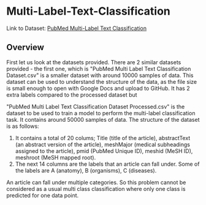 # Multi-Label-Text-Classification

Link to Dataset: [PubMed Multi-Label Text Classification](https://www.kaggle.com/datasets/owaiskhan9654/pubmed-multilabel-text-classification)

## Overview
First let us look at the datasets provided. There are 2 similar datasets provided - the first one, which is "PubMed Multi Label Text Classification Dataset.csv" is a smaller dataset with around 10000 samples of data. This dataset can be used to understand the structure of the data, as the file size is small enough to open with Google Docs and upload to GitHub. It has 2 extra labels compared to the processed dataset but 

"PubMed Multi Label Text Classification Dataset Processed.csv" is the dataset to be used to train a model to perform the multi-label classification task. It contains around 50000 samples of data. The structure of the dataset is as follows:

1. It contains a total of 20 colums; Title (title of the article), abstractText (an abstract version of the article), meshMajor (medical subheadings assigned to the article), pmid (PubMed Unique ID), meshid (MeSH ID), meshroot (MeSH mapped root).
2. The next 14 columns are the labels that an article can fall under. Some of the labels are A (anatomy), B (organisms), C (diseases).

An article can fall under multiple categories. So this problem cannot be considered as a usual multi class classification where only one class is predicted for one data point.
